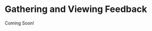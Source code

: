 # Gathering and Viewing Feedback 

Coming Soon!

<!--

[$LIFERAY_LEARN_YOUTUBE_URL$]=https://www.youtube.com/embed/JdU9KFOwNiQ 

## Exercise Goals 
* Submit Entries for the Customer Satisfaction Survey 
* View Entries for the Customer Satisfaction Survey 
* Export Entries from the Customer Satisfaction Survey 

## Add the Customer Satisfaction Survey to the Marvin Robotics Store Site 
1. **Sign In** to your platform as an Administrator. 
2. **Open** the _Site Menu_. 
3. **Click** the _Site Selector_ (compass icon) in the _Site Administration_ panel. 
4. **Click** the _My Sites_ tab. 
5. **Click** the _Marvin Robotics Store_ Site. 
6. **Click** the _Add_ icon near the top right of the page. 
7. **Drag and Drop** a _Form_ widget onto the top of the page. 
8. **Click** _Select Form_. 
9. **Choose** _Customer Satisfaction Survey_. 
10. **Click** _Save_. 
11. **Close** the pop-up. 

## Make Ford Dent and Tricia McMillan Members of the Marvin Robotics Store Site 
1. **Open** the _Global Menu_. 
2. **Go to** `Users`  &rarr; `Users and Organizations` in the _Control Panel_. 
3. **Click** _Ford Dent_. 
4. **Click** the _Memberships_ tab on the left of the screen. 
5. **Click** the _Select_ button across from _Sites_. 
6. **Choose** _Marvin Robotics Store_. 
7. **Click** _Save_. 
8. **Click** the Back Arrow next to _Edit User Ford Dent_. 
9. **Click** _Tricia McMillan_. 
10. **Click** the _Memberships_ tab on the left of the screen. 
11. **Click** the _Select_ button across from _Sites_. 
12. **Choose** _Marvin Robotics Store_. 
13. **Click** _Save_. 

## Fill out the Customer Satisfaction Survey as Ford Dent 
1. **Open** the _Personal Menu_. 
2. **Click** _Sign Out_. 
3. **Click** _Sign In_. 
4. **Sign in** as Ford Dent. 
	- Email Address: `fdent@marvinrobotics.com` 
	- Password: `test` 
5. **Click** _I Agree_. 
6. **Reset** your password. Choose something easy to remember. 
7. **Click** _Save_. 
8. **Type** `Test` for _Answer_. 
9. **Click** _Save_. 
10. **Open** the _Personal Menu_. 
11. **Click** _My Sites_. 
12. **Click** the _My Sites_ tab. 
13. **Click** _Marvin Robotics Store_. 
14. **Fill out** the _Customer Satisfaction Survey_ on the top of the page. 
15. **Click** _Submit_. 

## Fill out the Customer Satisfaction Survey as Tricia McMillan 
1. **Open** the _Personal Menu_. 
2. **Click** _Sign Out_. 
3. **Click** _Sign In_. 
4. **Sign in** as Tricia McMillan. 
	- Email Address: `tmcmillan@marvinrobotics.com` 
	- Password: `test` 
5. **Click** _I Agree_. 
6. **Reset** your password. Choose something easy to remember. 
7. **Click** _Save_. 
8. **Type** `Test` for _Answer_. 
9. **Click** _Save_. 
10. **Open** the _Personal Menu_. 
11. **Click** _My Sites_. 
12. **Click** the _My Sites_ tab. 
13. **Click** _Marvin Robotics Store_. 
14. **Fill out** the _Customer Satisfaction Survey_ on the top of the page. 
15. **Click** _Submit_. 
16. **Open** the _Personal Menu_. 
17. **Click** _Sign Out_. 

## View the Form Entries for the Customer Satisfaction Survey 
1. **Sign in** as your Administrator. 
2. **Open** the _Site Menu_. 
3. **Click** the _Site Selector_ (compass icon) in the _Site Administration_ panel. 
4. **Click** the _My Sites_ tab. 
5. **Click** the _Marvin Robotics Store_ Site. 
6. **Go to** `Content & Data`  &rarr; `Forms` in the _Site Administration Panel_. 
7. **Click** the _Actions_ icon (three dots) next to _Customer Satisfaction Survey_. 
8. **Click** _View Entries_. 
9. **Click** the _Actions_ icon (three dots) next to Ford Dent's entry. 
10. **Click** _View_. This should bring up the form as submitted by Ford Dent. 
11. **Click** _Back_. 
12. **Click** the _Actions_ icon (three dots) next to Tricia McMillan's entry. 
13. **Click** _View_. This should bring up the form as submitted by Tricia McMillan. 
14. **Click** _Back_. 

## Export the Form Entries 
1. **Click** the _Back_ arrow next to _Form Entries_ at the top of the page. 
2. **Click** the _Actions_ icon (three dots) next to _Customer Satisfaction Survey_. 
3. **Click** _Export_. 
4. **Choose** _XML_ for _File Extension_. 
5. **Click** _OK_. 
	* Depending on your browser, you may be prompted to select what you would like to do with the file (Save, Open, Open with Browser). Once your file has downloaded, you can open it in your broswer or default program. 

---

## Bonus Exercises 
1. Add the New Webinar Form created in the previous exercise to a page on the Marvin Robotics Site and fill out the form as Bea Bullbruchs, Arthur Prefect, and Mary Jennings using their User information. 
2. View the form entries for the New Webinar Form and edit the email address for Mary Jennings to be majennings@marvinrobotics.com. 
-->